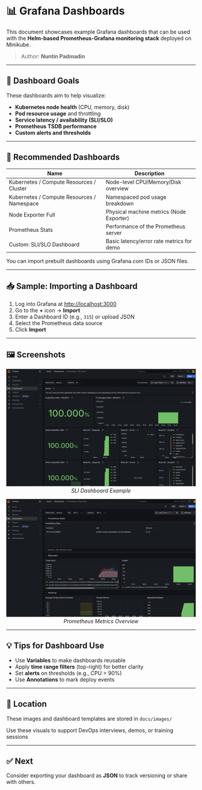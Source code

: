 # 📊 Grafana Dashboards

This document showcases example Grafana dashboards that can be used with the **Helm-based Prometheus-Grafana monitoring stack** deployed on Minikube.

> Author: **Nuntin Padmadin**

---

## 🎯 Dashboard Goals

These dashboards aim to help visualize:

* **Kubernetes node health** (CPU, memory, disk)
* **Pod resource usage** and throttling
* **Service latency / availability (SLI/SLO)**
* **Prometheus TSDB performance**
* **Custom alerts and thresholds**

---

## 📌 Recommended Dashboards

| Name                                       | Description                               |
| ------------------------------------------ | ----------------------------------------- |
| Kubernetes / Compute Resources / Cluster   | Node-level CPU/Memory/Disk overview       |
| Kubernetes / Compute Resources / Namespace | Namespaced pod usage breakdown            |
| Node Exporter Full                         | Physical machine metrics (Node Exporter)  |
| Prometheus Stats                           | Performance of the Prometheus server      |
| Custom: SLI/SLO Dashboard                  | Basic latency/error rate metrics for demo |

You can import prebuilt dashboards using Grafana.com IDs or JSON files.

---

## 📥 Sample: Importing a Dashboard

1. Log into Grafana at [http://localhost:3000](http://localhost:3000)
2. Go to the **+** icon → **Import**
3. Enter a Dashboard ID (e.g., `315`) or upload JSON
4. Select the Prometheus data source
5. Click **Import**

---

## 🖼️ Screenshots

<p align="center">
  <img src="./images/grafana-sli.png" width="600"/>
  <br><em>SLI Dashboard Example</em>
</p>

<p align="center">
  <img src="./images/prometheus-overview.png" width="600"/>
  <br><em>Prometheus Metrics Overview</em>
</p>

---

## 💡 Tips for Dashboard Use

* Use **Variables** to make dashboards reusable
* Apply **time range filters** (top-right) for better clarity
* Set **alerts** on thresholds (e.g., CPU > 90%)
* Use **Annotations** to mark deploy events

---

## 📁 Location

These images and dashboard templates are stored in `docs/images/`

Use these visuals to support DevOps interviews, demos, or training sessions

---

## ✅ Next

Consider exporting your dashboard as **JSON** to track versioning or share with others.

